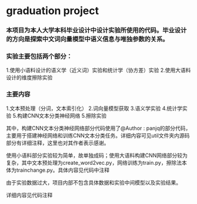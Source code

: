 # graduation project

### 本项目为本人大学本科毕业设计中设计实验所使用的代码。毕业设计的方向是探索中文词向量模型中语义信息与唯独参数的关系。
### 实验主要包括两个部分：
 1.使用小语料设计的语义学（近义词）实验和统计学（协方差）实验
 2.使用大语料设计的维度擦除实验

### 主要内容
1.文本预处理（分词，文本索引化）
2.词向量模型获取
3.语义学实验
4.统计学实验
5.构建CNN文本分类神经网络
5.擦除实验

其中，构建CNN文本分类神经网络部分代码使用了@Author : panjq的部分代码，主要用于搭建神经网络和训练CNN文本分类任务。详细内容可见util文件夹内源码部分有详细注释，这里也对其作者表示感谢。

使用小语料部分实验较为简单，故单独成码；使用大语料构建CNN网络部分较为复杂，其中文本预处理为create_word2vec.py，网络训练为train.py，擦除法本体为trainchange.py。具体内容见代码中注释

由于实验数据过大，项目内部不包含具体数据和实验中间模型以及实验结果。

详细内容见代码注释